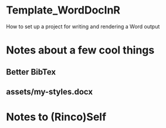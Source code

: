 # Template_WordDocInR
How to set up a project for writing and rendering a Word output


# Notes about a few cool things 

## **Better BibTex**


## **assets/my-styles.docx**


## 



# Notes to (Rinco)Self 